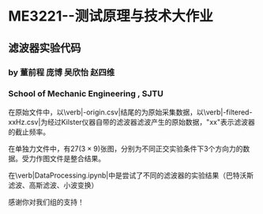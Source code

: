 # ME3221--测试原理与技术大作业
## 滤波器实验代码
### by 董前程 庞博 吴欣怡 赵四维
### School of Mechanic Engineering , SJTU

在原始文件中，以\verb|-origin.csv|结尾的为原始采集数据，以\verb|-filtered-xxHz.csv|为经过Kilster仪器自带的滤波器滤波产生的原始数据，"xx"表示滤波器的截止频率。

在单独力文件中，有$27(3 \times 9)$张图，分别为不同正交实验条件下3个方向力的数据。受力作图文件是整合结果。

在\verb|DataProcessing.ipynb|中是尝试了不同的滤波器的实验结果（巴特沃斯滤波、高斯滤波、小波变换）

感谢你对我们组的支持！

